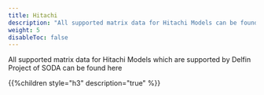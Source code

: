 ```yaml
---
title: Hitachi
description: "All supported matrix data for Hitachi Models can be found here"
weight: 5
disableToc: false
---
```


All supported matrix data for Hitachi Models which are supported by Delfin Project of SODA can be found here

{{%children style="h3" description="true" %}}